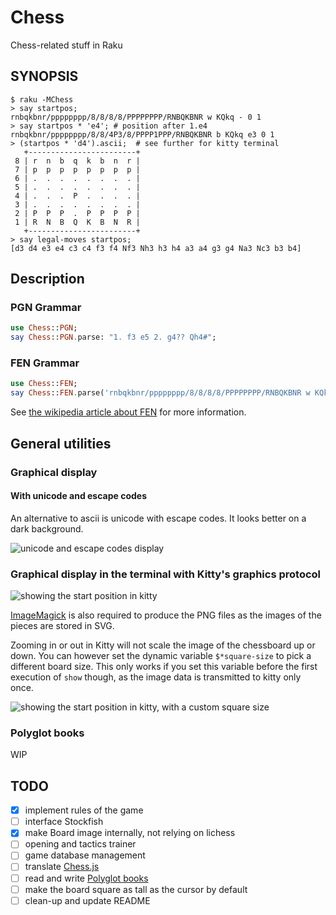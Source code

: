 # Chess

Chess-related stuff in Raku

## SYNOPSIS

```
$ raku -MChess
> say startpos;                       
rnbqkbnr/pppppppp/8/8/8/8/PPPPPPPP/RNBQKBNR w KQkq - 0 1
> say startpos * 'e4'; # position after 1.e4
rnbqkbnr/pppppppp/8/8/4P3/8/PPPP1PPP/RNBQKBNR b KQkq e3 0 1
> (startpos * 'd4').ascii;  # see further for kitty terminal
   +------------------------+
 8 | r  n  b  q  k  b  n  r |
 7 | p  p  p  p  p  p  p  p |
 6 | .  .  .  .  .  .  .  . |
 5 | .  .  .  .  .  .  .  . |
 4 | .  .  .  P  .  .  .  . |
 3 | .  .  .  .  .  .  .  . |
 2 | P  P  P  .  P  P  P  P |
 1 | R  N  B  Q  K  B  N  R |
   +------------------------+
> say legal-moves startpos;
[d3 d4 e3 e4 c3 c4 f3 f4 Nf3 Nh3 h3 h4 a3 a4 g3 g4 Na3 Nc3 b3 b4]
 ```
## Description

### PGN Grammar

```raku
use Chess::PGN;
say Chess::PGN.parse: "1. f3 e5 2. g4?? Qh4#";
```

### FEN Grammar

```raku
use Chess::FEN;
say Chess::FEN.parse('rnbqkbnr/pppppppp/8/8/8/8/PPPPPPPP/RNBQKBNR w KQkq - 0 1');
```

See [the wikipedia article about FEN](http://en.wikipedia.org/wiki/Forsyth%E2%80%93Edwards_Notation) for more information.

## General utilities

### Graphical display

#### With unicode and escape codes

An alternative to ascii is unicode with escape codes.  It looks better on a dark background.

![unicode and escape codes display](https://i.imgur.com/a/axFRvcu.png)

### Graphical display in the terminal with Kitty's graphics protocol

![showing the start position in kitty](https://i.imgur.com/aNAXmJS.png)

[ImageMagick](https://imagemagick.org/script/command-line-tools.php) is also required to produce the PNG files as the images of the pieces are stored in SVG.

Zooming in or out in Kitty will not scale the image of the chessboard up or down.  You can however set the dynamic variable `$*square-size` to
pick a different board size.  This only works if you set this variable before the first execution of `show` though, as the image data is transmitted to kitty only once.


![showing the start position in kitty, with a custom square size](https://i.imgur.com/KaqfJKu.png)


### Polyglot books

WIP

## TODO

 - [x] implement rules of the game
 - [ ] interface Stockfish
 - [x] make Board image internally, not relying on lichess
 - [ ] opening and tactics trainer
 - [ ] game database management
 - [ ] translate [Chess.js](https://github.com/jhlywa/chess.js/tree/master)
 - [ ] read and write [Polyglot books](https://www.chessprogramming.org/PolyGlot)
 - [ ] make the board square as tall as the cursor by default
 - [ ] clean-up and update README
